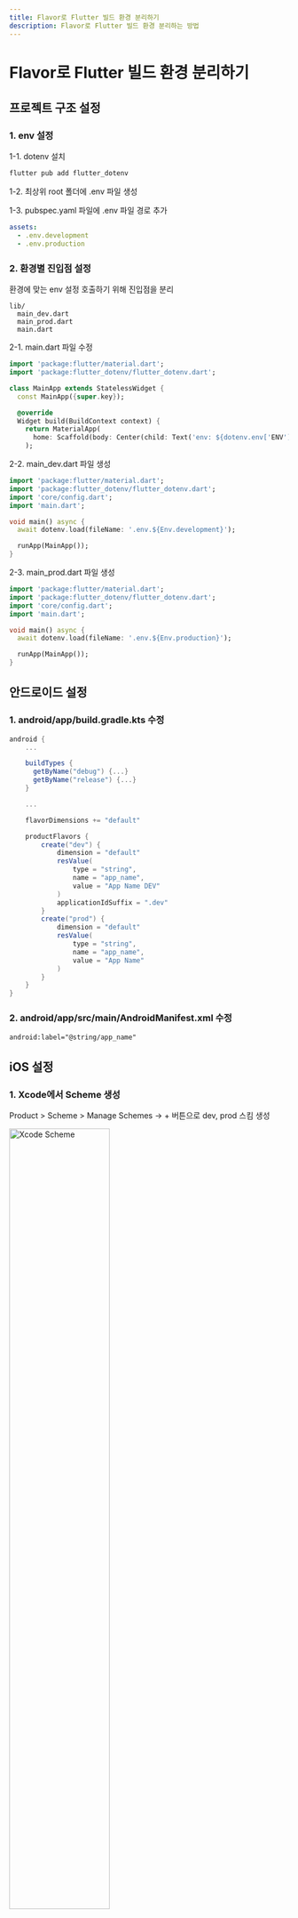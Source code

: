 ```yaml
---
title: Flavor로 Flutter 빌드 환경 분리하기
description: Flavor로 Flutter 빌드 환경 분리하는 방법
---
```


# Flavor로 Flutter 빌드 환경 분리하기

## 프로젝트 구조 설정

### 1. env 설정

1-1. dotenv 설치

```bash
flutter pub add flutter_dotenv
```

1-2. 최상위 root 폴더에 .env 파일 생성

1-3. pubspec.yaml 파일에 .env 파일 경로 추가

```yaml
assets:
  - .env.development
  - .env.production
```

### 2. 환경별 진입점 설정

환경에 맞는 env 설정 호출하기 위해 진입점을 분리

```text
lib/
  main_dev.dart
  main_prod.dart
  main.dart

```

2-1. main.dart 파일 수정

```dart
import 'package:flutter/material.dart';
import 'package:flutter_dotenv/flutter_dotenv.dart';

class MainApp extends StatelessWidget {
  const MainApp({super.key});

  @override
  Widget build(BuildContext context) {
    return MaterialApp(
      home: Scaffold(body: Center(child: Text('env: ${dotenv.env['ENV']}'))),
    );
```

2-2. main_dev.dart 파일 생성

```dart
import 'package:flutter/material.dart';
import 'package:flutter_dotenv/flutter_dotenv.dart';
import 'core/config.dart';
import 'main.dart';

void main() async {
  await dotenv.load(fileName: '.env.${Env.development}');

  runApp(MainApp());
}
```

2-3. main_prod.dart 파일 생성

```dart
import 'package:flutter/material.dart';
import 'package:flutter_dotenv/flutter_dotenv.dart';
import 'core/config.dart';
import 'main.dart';

void main() async {
  await dotenv.load(fileName: '.env.${Env.production}');

  runApp(MainApp());
}
```

## 안드로이드 설정

### 1. android/app/build.gradle.kts 수정

```gradle
android {
    ...

    buildTypes {
      getByName("debug") {...}
      getByName("release") {...}
    }

    ...

    flavorDimensions += "default"

    productFlavors {
        create("dev") {
            dimension = "default"
            resValue(
                type = "string",
                name = "app_name",
                value = "App Name DEV"
            )
            applicationIdSuffix = ".dev"
        }
        create("prod") {
            dimension = "default"
            resValue(
                type = "string",
                name = "app_name",
                value = "App Name"
            )
        }
    }
}
```

### 2. android/app/src/main/AndroidManifest.xml 수정

```xml
android:label="@string/app_name"
```

## iOS 설정

### 1. Xcode에서 Scheme 생성

Product > Scheme > Manage Schemes → + 버튼으로 dev, prod 스킴 생성

<img src="https://docs.flutter.dev/assets/images/docs/flavors/flavors-ios-schemes.png" width="60%" alt="Xcode Scheme"></img>

### 2. 각 스킴에 대응되는 Build Configuration 생성 (Debug-dev, Release-prod 등)

<img src="https://docs.flutter.dev/assets/images/docs/flavors/flavors-ios-scheme-configurations.png" width="60%" alt="Build Configuration Setting"></img>

### 3. Product > Scheme > Manage Schemes를 선택하여 각 스킴에 대응되는 build schemes 설정

<img src="/assets/images/flutter/setup-flutter-flavors-0.png" width="60%" alt="Build Scheme Setting"></img>

### 4. Bundle Identifier 추가하기

<img src="/assets/images/flutter/setup-flutter-flavors-1.png" width="60%" alt="Build Scheme Setting"></img>

### 5. 빌드 별 앱 이름 설정

5-1. Editor > Add Build Setting > Add User-defined setting → FLAVOR_APP_NAME으로 추가

<img src="/assets/images/flutter/setup-flutter-flavors-2.png" width="60%" alt="Build Scheme Setting"></img>

5-2. info.plist 파일에 앱 이름 설정 추가

<img src="/assets/images/flutter/setup-flutter-flavors-3.png" width="60%" alt="Build Scheme Setting"></img>

### 6. Podfile 수정

```ruby
project 'Runner', {
  ...
  'Debug-dev' => :debug,
  'Debug-prod' => :debug,
  'Profile-dev' => :release,
  'Profile-prod' => :release,
  'Release-dev' => :release,
  'Release-prod' => :release,
  ...
```

## VSCode 설정

.vscode/launch.json 파일 수정

```json
{
  "version": "0.2.0",
  "configurations": [
    {
      "name": "development",
      "request": "launch",
      "type": "dart",
      "flutterMode": "debug",
      "program": "lib/main_dev.dart",
      "args": ["--flavor", "dev"]
    },
    {
      "name": "production",
      "request": "launch",
      "type": "dart",
      "flutterMode": "release",
      "program": "lib/main_prod.dart",
      "args": ["--flavor", "prod"]
    }
  ]
}
```

## 실행 명령어

```bash
flutter run --flavor dev -t lib/main_dev.dart
flutter run --flavor prod -t lib/main_prod.dart
```

## 참고 문서

- [Set up Flutter flavors for Android](https://docs.flutter.dev/deployment/flavors)
- [Set up Flutter flavors for iOS and macOS](https://docs.flutter.dev/deployment/flavors-ios)

```

```
